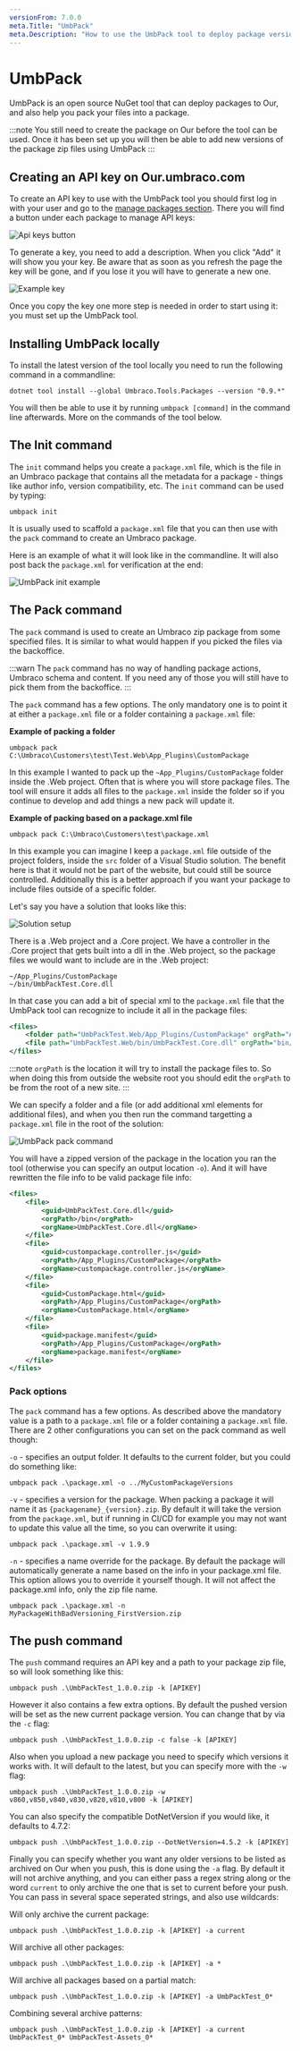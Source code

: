 ```yaml
---
versionFrom: 7.0.0
meta.Title: "UmbPack"
meta.Description: "How to use the UmbPack tool to deploy package versions to Our"
---
```


# UmbPack

UmbPack is an open source NuGet tool that can deploy packages to Our, and also help you pack your files into a package. 

:::note
You still need to create the package on Our before the tool can be used. Once it has been set up you will then be able to add new versions of the package zip files using UmbPack
:::

## Creating an API key on Our.umbraco.com

To create an API key to use with the UmbPack tool you should first log in with your user and go to the [manage packages section](https://our.umbraco.com/member/profile/packages/).
There you will find a button under each package to manage API keys:

![Api keys button](images/apiKeysButton.png)

To generate a key, you need to add a description. When you click "Add" it will show you your key. Be aware that as soon as you refresh the page the key will be gone, and if you lose it you will have to generate a new one.

![Example key](images/exampleKey.png)

Once you copy the key one more step is needed in order to start using it: you must set up the UmbPack tool.

## Installing UmbPack locally

To install the latest version of the tool locally you need to run the following command in a commandline:

```
dotnet tool install --global Umbraco.Tools.Packages --version "0.9.*"
```

You will then be able to use it by running `umbpack [command]` in the command line afterwards. More on the commands of the tool below.

## The Init command

The `init` command helps you create a `package.xml` file, which is the file in an Umbraco package that contains all the metadata for a package - things like author info, version compatibility, etc.
The `init` command can be used by typing:

```
umbpack init
```

It is usually used to scaffold a `package.xml` file that you can then use with the `pack` command to create an Umbraco package.

Here is an example of what it will look like in the commandline. It will also post back the `package.xml` for verification at the end:

![UmbPack init example](images/umbpackinit.png)

## The Pack command

The `pack` command is used to create an Umbraco zip package from some specified files. It is similar to what would happen if you picked the files via the backoffice.

:::warn
The `pack` command has no way of handling package actions, Umbraco schema and content. If you need any of those you will still have to pick them from the backoffice.
:::

The `pack` command has a few options. The only mandatory one is to point it at either a `package.xml` file or a folder containing a `package.xml` file:

**Example of packing a folder**

```
umbpack pack C:\Umbraco\Customers\test\Test.Web\App_Plugins\CustomPackage
```

In this example I wanted to pack up the `~App_Plugins/CustomPackage` folder inside the .Web project. Often that is where you will store package files. The tool will ensure it adds all files to the `package.xml` inside the folder so if you continue to develop and add things a new pack will update it.

**Example of packing based on a package.xml file**

```
umbpack pack C:\Umbraco\Customers\test\package.xml
```

In this example you can imagine I keep a `package.xml` file outside of the project folders, inside the `src` folder of a Visual Studio solution. The benefit here is that it would not be part of the website, but could still be source controlled. Additionally this is a better approach if you want your package to include files outside of a specific folder. 

Let's say you have a solution that looks like this:

![Solution setup](images/solutionfiles.png)

There is a .Web project and a .Core project. We have a controller in the .Core project that gets built into a dll in the .Web project, so the package files we would want to include are in the .Web project:

```
~/App_Plugins/CustomPackage
~/bin/UmbPackTest.Core.dll
```

In that case you can add a bit of special xml to the `package.xml` file that the UmbPack tool can recognize to include it all in the package files:

```xml
<files>
    <folder path="UmbPackTest.Web/App_Plugins/CustomPackage" orgPath="App_Plugins/CustomPackage" /> 
    <file path="UmbPackTest.Web/bin/UmbPackTest.Core.dll" orgPath="bin/UmbPackTest.Core.dll" />
</files>
```

:::note
`orgPath` is the location it will try to install the package files to. So when doing this from outside the website root you should edit the `orgPath` to be from the root of a new site.
:::

We can specify a folder and a file (or add additional xml elements for additional files), and when you then run the command targetting a `package.xml` file in the root of the solution:

![UmbPack pack command](images/umbpackpack.png)

You will have a zipped version of the package in the location you ran the tool (otherwise you can specify an output location `-o`). And it will have rewritten the file info to be valid package file info:

```xml
<files>
    <file>
        <guid>UmbPackTest.Core.dll</guid>
        <orgPath>/bin</orgPath>
        <orgName>UmbPackTest.Core.dll</orgName>
    </file>
    <file>
        <guid>custompackage.controller.js</guid>
        <orgPath>/App_Plugins/CustomPackage</orgPath>
        <orgName>custompackage.controller.js</orgName>
    </file>
    <file>
        <guid>CustomPackage.html</guid>
        <orgPath>/App_Plugins/CustomPackage</orgPath>
        <orgName>CustomPackage.html</orgName>
    </file>
    <file>
        <guid>package.manifest</guid>
        <orgPath>/App_Plugins/CustomPackage</orgPath>
        <orgName>package.manifest</orgName>
    </file>
</files>
```

### Pack options

The `pack` command has a few options. As described above the mandatory value is a path to a `package.xml` file or a folder containing a `package.xml` file. There are 2 other configurations you can set on the pack command as well though:

`-o` - specifies an output folder. It defaults to the current folder, but you could do something like:

```
umbpack pack .\package.xml -o ../MyCustomPackageVersions
```

`-v` - specifies a version for the package. When packing a package it will name it as `{packagename}_{version}.zip`. By default it will take the version from the `package.xml`, but if running in CI/CD for example you may not want to update this value all the time, so you can overwrite it using:

```
umbpack pack .\package.xml -v 1.9.9
```

`-n` - specifies a name override for the package. By default the package will automatically generate a name based on the info in your package.xml file. This option allows you to override it yourself though. It will not affect the package.xml info, only the zip file name.

```
umbpack pack .\package.xml -n MyPackageWithBadVersioning_FirstVersion.zip
```

## The push command

The `push` command requires an API key and a path to your package zip file, so will look something like this:

```
umbpack push .\UmbPackTest_1.0.0.zip -k [APIKEY] 
```

However it also contains a few extra options. By default the pushed version will be set as the new current package version. You can change that by via the `-c` flag:

```
umbpack push .\UmbPackTest_1.0.0.zip -c false -k [APIKEY]
```

Also when you upload a new package you need to specify which versions it works with. It will default to the latest, but you can specify more with the `-w` flag:

```
umbpack push .\UmbPackTest_1.0.0.zip -w v860,v850,v840,v830,v820,v810,v800 -k [APIKEY]
```

You can also specify the compatible DotNetVersion if you would like, it defaults to 4.7.2:

```
umbpack push .\UmbPackTest_1.0.0.zip --DotNetVersion=4.5.2 -k [APIKEY]
```

Finally you can specify whether you want any older versions to be listed as archived on Our when you push, this is done using the `-a` flag. By default it will not archive anything, and you can either pass a regex string along or the word `current` to only archive the one that is set to current before your push. You can pass in several space seperated strings, and also use wildcards:

Will only archive the current package:

```
umbpack push .\UmbPackTest_1.0.0.zip -k [APIKEY] -a current
```

Will archive all other packages:

```
umbpack push .\UmbPackTest_1.0.0.zip -k [APIKEY] -a *
```

Will archive all packages based on a partial match:

```
umbpack push .\UmbPackTest_1.0.0.zip -k [APIKEY] -a UmbPackTest_0*
```

Combining several archive patterns:

```
umbpack push .\UmbPackTest_1.0.0.zip -k [APIKEY] -a current UmbPackTest_0* UmbPackTest-Assets_0*
```

